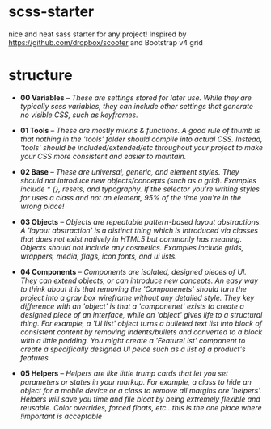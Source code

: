 # scss-starter
nice and neat sass starter for any project! Inspired by https://github.com/dropbox/scooter and Bootstrap v4 grid
# structure
- **00 Variables** – _These are settings stored for later use.  While they are typically scss variables, they can include other settings that generate no visible CSS, such as keyframes._  

- **01 Tools** – _These are mostly mixins & functions.  A good rule of thumb is that nothing in the 'tools' folder should compile into actual CSS. Instead, 'tools' should be included/extended/etc throughout your project to make your CSS more consistent and easier to maintain._  

- **02 Base** – _These are universal, generic, and element styles.  They should *not* introduce new objects/concepts (such as a grid). Examples include * {}, resets, and typography.  If the selector you're writing styles for uses a class and not an element, 95% of the time you're in the wrong place!_  

- **03 Objects** – _Objects are repeatable pattern-based layout abstractions. A 'layout abstraction' is a distinct thing which is introduced via classes that does not exist natively in HTML5 but commonly has meaning.  Objects should not include any cosmetics. Examples include grids, wrappers, media, flags, icon fonts, and ui lists._  

- **04 Components** – _Components are isolated, designed pieces of UI.  They can extend objects, or can introduce new concepts.  An easy way to think about it is that removing the 'Componenets' should turn the project into a gray box wireframe without any detailed style. They key difference with an 'object' is that a 'componenet' exists to create a designed piece of an interface, while an 'object' gives life to a structural thing. For example, a 'UI list' object turns a bulleted text list into block of consistent content by removing indents/bullets and converted to a block with a little padding. You might create a 'FeatureList' component to create a specifically designed UI peice such as a list of a product's features._  

- **05 Helpers** – _Helpers are like little trump cards that let you set parameters or states in your markup.  For example, a class to hide an object for a mobile device or a class to remove all margins are 'helpers'.  Helpers will save you time and file bloat by being extremely flexible and reusable. Color overrides, forced floats, etc...this is the one place where !important is acceptable_  
